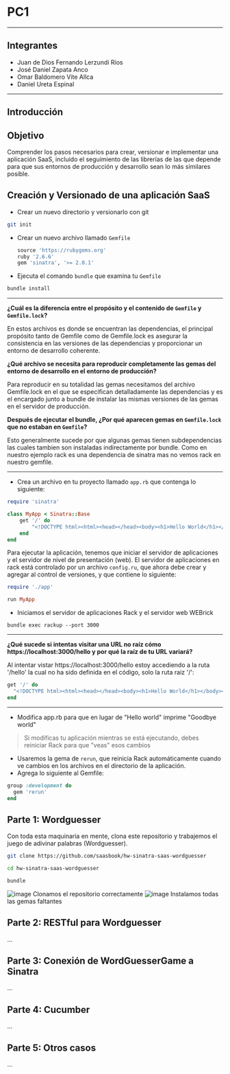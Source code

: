 # PC1
***
## Integrantes
- Juan de Dios Fernando Lerzundi Ríos
- José Daniel Zapata Anco
- Omar Baldomero Vite Allca
- Daniel Ureta Espinal
***
## Introducción
## Objetivo
Comprender los pasos necesarios para crear, versionar e implementar una aplicación SaaS, incluido el seguimiento de las librerías de las que depende para que sus entornos de producción y desarrollo sean lo más similares posible.

## Creación y Versionado de una aplicación SaaS
- Crear un nuevo directorio y versionarlo con git
```bash
git init
```
- Crear un nuevo archivo llamado `Gemfile`
  ```Ruby
  source 'https://rubygems.org'
  ruby '2.6.6'
  gem 'sinatra', '>= 2.0.1'
  ```
- Ejecuta el comando `bundle` que examina tu `Gemfile`
```bash
bundle install
```
***
**¿Cuál es la diferencia entre el propósito y el contenido de `Gemfile` y `Gemfile.lock`?**

En estos archivos es donde se encuentran las dependencias, el principal propósito tanto de Gemfile como de Gemfile.lock es asegurar la consistencia en las versiones de las dependencias y proporcionar un entorno de desarrollo coherente.

**¿Qué archivo se necesita para reproducir completamente las gemas del entorno de desarrollo en el entorno de producción?**

Para reproducir en su totalidad las gemas necesitamos del archivo Gemfile.lock en el que se especifican detalladamente las dependencias y es el encargado junto a bundle de instalar las mismas versiones de las gemas en el servidor de producción.

**Después de ejecutar el bundle, ¿Por qué aparecen gemas en `Gemfile.lock` que no estaban en `Gemfile`?**

Esto generalmente sucede por que algunas gemas tienen subdependencias las cuales tambien son instaladas indirectamente por bundle. Como en nuestro ejemplo rack es una dependencia de sinatra mas no vemos rack en nuestro gemfile.


***
- Crea un archivo en tu proyecto llamado `app.rb` que contenga lo siguiente:
```Ruby
require 'sinatra'

class MyApp < Sinatra::Base
    get '/' do
        "<!DOCTYPE html><html><head></head><body><h1>Hello World</h1></body></html>"
    end
end
```
Para ejecutar la aplicación, tenemos que iniciar el servidor de aplicaciones y el servidor de nivel de presentación (web). El servidor de aplicaciones en rack está controlado por un archivo `config.ru`, que ahora debe crear y agregar al control de versiones, y que contiene lo siguiente:
```Ruby
require './app'

run MyApp
```
- Iniciamos el servidor de aplicaciones Rack y el servidor web WEBrick
```shell
bundle exec rackup --port 3000
```
***
**¿Qué sucede si intentas visitar una URL no raíz cómo https://localhost:3000/hello y por qué la raíz de tu URL variará?**

Al intentar vistar https://localhost:3000/hello estoy accediendo a la ruta '/hello' la cual no ha sido definida en el código, solo la ruta raiz '/':
```Ruby
get '/' do
  "<!DOCTYPE html><html><head></head><body><h1>Hello World</h1></body></html>"
end
```
***
- Modifica app.rb para que en lugar de "Hello world" imprime "Goodbye world"
>Si modificas tu aplicación mientras se está ejecutando, debes reiniciar 
Rack para que "veas" esos cambios
- Usaremos la gema de `rerun`, que reinicia Rack automáticamente cuando ve cambios en los archivos en el directorio de la aplicación.
-  Agrega lo siguiente al Gemfile:
```Ruby
group :development do
  gem 'rerun'
end
```
## Parte 1: Wordguesser
Con toda esta maquinaria en mente, clona este repositorio y trabajemos el juego de adivinar palabras (Wordguesser).
```bash
git clone https://github.com/saasbook/hw-sinatra-saas-wordguesser

cd hw-sinatra-saas-wordguesser

bundle
```
![image](https://github.com/Jxtrex/CC3S2-PC1/assets/90808325/168a5c51-e192-41bd-a63b-70379978c80a)
Clonamos el repositorio correctamente
![image](https://github.com/Jxtrex/CC3S2-PC1/assets/90808325/44f31a1a-c2a7-4799-b6df-4085dfadaf76)
Instalamos todas las gemas faltantes

## Parte 2: RESTful para Wordguesser
...
## Parte 3: Conexión de WordGuesserGame a Sinatra
...
## Parte 4: Cucumber
...
## Parte 5: Otros casos
...
